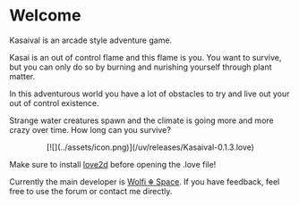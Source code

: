 # Welcome

Kasaival is an arcade style adventure game.

Kasai is an out of control flame and this flame is you.
You want to survive, but you can only do so by burning and nurishing yourself through plant matter.

In this adventurous world you have a lot of obstacles to try and live out your out of control existence.

Strange water creatures spawn and the climate is going more and more crazy over time.
How long can you survive?

<center>
[![](../assets/icon.png)](/uv/releases/Kasaival-0.1.3.love)
</center>

Make sure to install [love2d](https://love2d.org/) before opening the .love file!

Currently the main developer is [Wolfi ☬ Space](https://wolfi.space). If you have feedback, feel free to use the forum or contact me directly.

